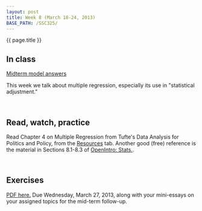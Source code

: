 ```yaml
---
layout: post
title: Week 8 (March 18-24, 2013)
BASE_PATH: /SSC325/
---
```

{{ page.title }}


In class
--------

[Midterm model answers](http://jgscott.github.com/SSC325/files/midterm-3SSC325H-2013-key.pdf)

This week we talk about multiple regression, especially its use in "statistical adjustment."

<br>

Read, watch, practice
---------------------
Read Chapter 4 on Multiple Regression from Tufte's Data Analysis for Politics and Policy, from the [Resources](http://jgscott.github.com/SSC325/resources.html) tab.  Another good (free) reference is the material in Sections 8.1-8.3 of [OpenIntro: Stats.](http://www.openintro.org/stat/textbook.php).

<br>

Exercises
---------
[PDF here.](http://jgscott.github.com/SSC325/exercises/exercises07-SSC325H.pdf)  Due Wednesday, March 27, 2013, along with your mini-essays on your assigned topics for the mid-term follow-up.
